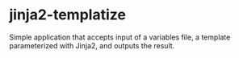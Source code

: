 # jinja2-templatize
Simple application that accepts input of a variables file, a template parameterized with Jinja2, and outputs the result. 
